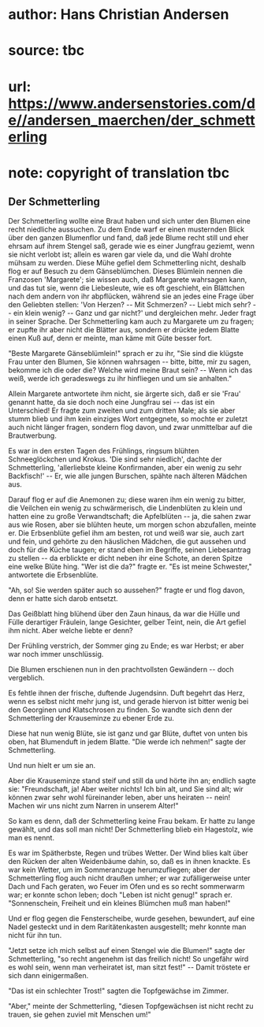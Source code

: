 # author: Hans Christian Andersen
# source: tbc
# url: https://www.andersenstories.com/de//andersen_maerchen/der_schmetterling
# note: copyright of translation tbc

## Der Schmetterling 

Der Schmetterling wollte eine Braut haben und sich unter den Blumen eine
recht niedliche aussuchen. Zu dem Ende warf er einen musternden Blick
über den ganzen Blumenflor und fand, daß jede Blume recht still und eher
ehrsam auf ihrem Stengel saß, gerade wie es einer Jungfrau geziemt, wenn
sie nicht verlobt ist; allein es waren gar viele da, und die Wahl drohte
mühsam zu werden. Diese Mühe gefiel dem Schmetterling nicht, deshalb
flog er auf Besuch zu dem Gänseblümchen. Dieses Blümlein nennen die
Franzosen 'Margarete'; sie wissen auch, daß Margarete wahrsagen kann,
und das tut sie, wenn die Liebesleute, wie es oft geschieht, ein
Blättchen nach dem andern von ihr abpflücken, während sie an jedes eine
Frage über den Geliebten stellen: 'Von Herzen? -- Mit Schmerzen? --
Liebt mich sehr? -- ein klein wenig? -- Ganz und gar nicht?' und
dergleichen mehr. Jeder fragt in seiner Sprache. Der Schmetterling kam
auch zu Margarete um zu fragen; er zupfte ihr aber nicht die Blätter
aus, sondern er drückte jedem Blatte einen Kuß auf, denn er meinte, man
käme mit Güte besser fort.

"Beste Margarete Gänseblümlein!" sprach er zu ihr, "Sie sind die
klügste Frau unter den Blumen, Sie können wahrsagen -- bitte, bitte, mir
zu sagen, bekomme ich die oder die? Welche wird meine Braut sein? --
Wenn ich das weiß, werde ich geradeswegs zu ihr hinfliegen und um sie
anhalten."

Allein Margarete antwortete ihm nicht, sie ärgerte sich, daß er sie
'Frau' genannt hatte, da sie doch noch eine Jungfrau sei -- das ist
ein Unterschied! Er fragte zum zweiten und zum dritten Male; als sie
aber stumm blieb und ihm kein einziges Wort entgegnete, so mochte er
zuletzt auch nicht länger fragen, sondern flog davon, und zwar
unmittelbar auf die Brautwerbung.

Es war in den ersten Tagen des Frühlings, ringsum blühten
Schneeglöckchen und Krokus. 'Die sind sehr niedlich', dachte der
Schmetterling, 'allerliebste kleine Konfirmanden, aber ein wenig zu
sehr Backfisch!' -- Er, wie alle jungen Burschen, spähte nach älteren
Mädchen aus.

Darauf flog er auf die Anemonen zu; diese waren ihm ein wenig zu bitter,
die Veilchen ein wenig zu schwärmerisch, die Lindenblüten zu klein und
hatten eine zu große Verwandtschaft; die Apfelblüten -- ja, die sahen
zwar aus wie Rosen, aber sie blühten heute, um morgen schon abzufallen,
meinte er. Die Erbsenblüte gefiel ihm am besten, rot und weiß war sie,
auch zart und fein, und gehörte zu den häuslichen Mädchen, die gut
aussehen und doch für die Küche taugen; er stand eben im Begriffe,
seinen Liebesantrag zu stellen -- da erblickte er dicht neben ihr eine
Schote, an deren Spitze eine welke Blüte hing. "Wer ist die da?"
fragte er. "Es ist meine Schwester," antwortete die Erbsenblüte.

"Ah, so! Sie werden später auch so aussehen?" fragte er und flog
davon, denn er hatte sich darob entsetzt.

Das Geißblatt hing blühend über den Zaun hinaus, da war die Hülle und
Fülle derartiger Fräulein, lange Gesichter, gelber Teint, nein, die Art
gefiel ihm nicht. Aber welche liebte er denn?

Der Frühling verstrich, der Sommer ging zu Ende; es war Herbst; er aber
war noch immer unschlüssig.

Die Blumen erschienen nun in den prachtvollsten Gewändern -- doch
vergeblich.

Es fehtle ihnen der frische, duftende Jugendsinn. Duft begehrt das Herz,
wenn es selbst nicht mehr jung ist, und gerade hiervon ist bitter wenig
bei den Georginen und Klatschrosen zu finden. So wandte sich denn der
Schmetterling der Krauseminze zu ebener Erde zu.

Diese hat nun wenig Blüte, sie ist ganz und gar Blüte, duftet von unten
bis oben, hat Blumenduft in jedem Blatte. "Die werde ich nehmen!"
sagte der Schmetterling.

Und nun hielt er um sie an.

Aber die Krauseminze stand steif und still da und hörte ihn an; endlich
sagte sie: "Freundschaft, ja! Aber weiter nichts! Ich bin alt, und Sie
sind alt; wir können zwar sehr wohl füreinander leben, aber uns heiraten
-- nein! Machen wir uns nicht zum Narren in unserem Alter!"

So kam es denn, daß der Schmetterling keine Frau bekam. Er hatte zu
lange gewählt, und das soll man nicht! Der Schmetterling blieb ein
Hagestolz, wie man es nennt.

Es war im Spätherbste, Regen und trübes Wetter. Der Wind blies kalt über
den Rücken der alten Weidenbäume dahin, so, daß es in ihnen knackte. Es
war kein Wetter, um im Sommeranzuge herumzufliegen; aber der
Schmetterling flog auch nicht draußen umher; er war zufälligerweise
unter Dach und Fach geraten, wo Feuer im Ofen und es so recht sommerwarm
war; er konnte schon leben; doch "Leben ist nicht genug!" sprach er.
"Sonnenschein, Freiheit und ein kleines Blümchen muß man haben!"

Und er flog gegen die Fensterscheibe, wurde gesehen, bewundert, auf eine
Nadel gesteckt und in dem Raritätenkasten ausgestellt; mehr konnte man
nicht für ihn tun.

"Jetzt setze ich mich selbst auf einen Stengel wie die Blumen!" sagte
der Schmetterling, "so recht angenehm ist das freilich nicht! So
ungefähr wird es wohl sein, wenn man verheiratet ist, man sitzt fest!"
-- Damit tröstete er sich dann einigermaßen.

"Das ist ein schlechter Trost!" sagten die Topfgewächse im Zimmer.

"Aber," meinte der Schmetterling, "diesen Topfgewächsen ist nicht
recht zu trauen, sie gehen zuviel mit Menschen um!"
